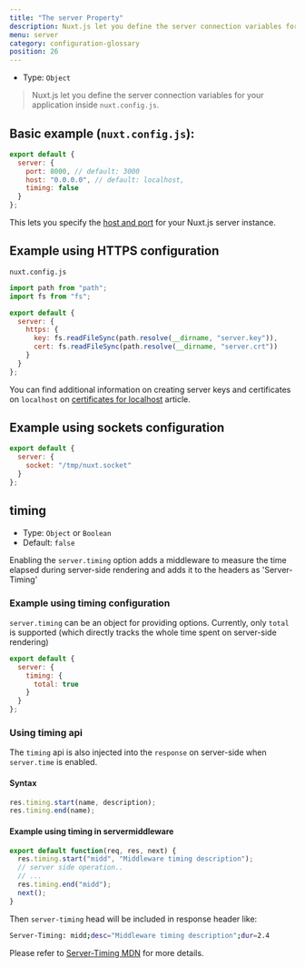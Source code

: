 ```yaml
---
title: "The server Property"
description: Nuxt.js let you define the server connection variables for your application inside `nuxt.config.js`.
menu: server
category: configuration-glossary
position: 26
---
```


- Type: `Object`

> Nuxt.js let you define the server connection variables for your application inside `nuxt.config.js`.

## Basic example (`nuxt.config.js`):

```js
export default {
  server: {
    port: 8000, // default: 3000
    host: "0.0.0.0", // default: localhost,
    timing: false
  }
};
```

This lets you specify the [host and port](/faq/host-port) for your Nuxt.js server instance.

## Example using HTTPS configuration

`nuxt.config.js`

```js
import path from "path";
import fs from "fs";

export default {
  server: {
    https: {
      key: fs.readFileSync(path.resolve(__dirname, "server.key")),
      cert: fs.readFileSync(path.resolve(__dirname, "server.crt"))
    }
  }
};
```

You can find additional information on creating server keys and certificates on `localhost` on [certificates for localhost](https://letsencrypt.org/docs/certificates-for-localhost/) article.

## Example using sockets configuration

```js
export default {
  server: {
    socket: "/tmp/nuxt.socket"
  }
};
```

## timing

- Type: `Object` or `Boolean`
- Default: `false`

Enabling the `server.timing` option adds a middleware to measure the time elapsed during server-side rendering and adds it to the headers as 'Server-Timing'

### Example using timing configuration

`server.timing` can be an object for providing options. Currently, only `total` is supported (which directly tracks the whole time spent on server-side rendering)

```js
export default {
  server: {
    timing: {
      total: true
    }
  }
};
```

### Using timing api

The `timing` api is also injected into the `response` on server-side when `server.time` is enabled.

#### Syntax

```js
res.timing.start(name, description);
res.timing.end(name);
```

#### Example using timing in servermiddleware

```js
export default function(req, res, next) {
  res.timing.start("midd", "Middleware timing description");
  // server side operation..
  // ...
  res.timing.end("midd");
  next();
}
```

Then `server-timing` head will be included in response header like:

```bash
Server-Timing: midd;desc="Middleware timing description";dur=2.4
```

Please refer to [Server-Timing MDN](https://developer.mozilla.org/en-US/docs/Web/HTTP/Headers/Server-Timing) for more details.
